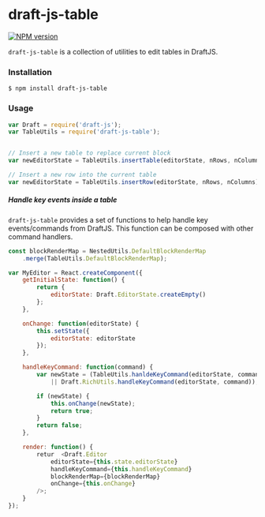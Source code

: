 # draft-js-table

[![NPM version](https://badge.fury.io/js/draft-js-table.svg)](http://badge.fury.io/js/draft-js-table)

`draft-js-table` is a collection of utilities to edit tables in DraftJS.


### Installation

```
$ npm install draft-js-table
```

### Usage

```js
var Draft = require('draft-js');
var TableUtils = require('draft-js-table');


// Insert a new table to replace current block
var newEditorState = TableUtils.insertTable(editorState, nRows, nColumns);

// Insert a new row into the current table
var newEditorState = TableUtils.insertRow(editorState, nRows, nColumns);
```

##### Handle key events inside a table

`draft-js-table` provides a set of functions to help handle key events/commands from DraftJS. This function can be composed with other command handlers.

```js
const blockRenderMap = NestedUtils.DefaultBlockRenderMap
    .merge(TableUtils.DefaultBlockRenderMap);

var MyEditor = React.createComponent({
    getInitialState: function() {
        return {
            editorState: Draft.EditorState.createEmpty()
        };
    },

    onChange: function(editorState) {
        this.setState({
            editorState: editorState
        });
    },

    handleKeyCommand: function(command) {
        var newState = (TableUtils.hanldeKeyCommand(editorState, command)
            || Draft.RichUtils.handleKeyCommand(editorState, command));

        if (newState) {
            this.onChange(newState);
            return true;
        }
        return false;
    },

    render: function() {
        retur  <Draft.Editor
            editorState={this.state.editorState}
            handleKeyCommand={this.handleKeyCommand}
            blockRenderMap={blockRenderMap}
            onChange={this.onChange}
        />;
    }
});
```

